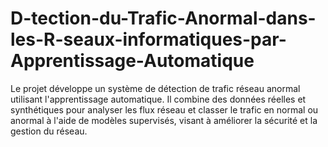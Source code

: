 # D-tection-du-Trafic-Anormal-dans-les-R-seaux-informatiques-par-Apprentissage-Automatique
Le projet développe un système de détection de trafic réseau anormal utilisant l'apprentissage automatique. Il combine des données réelles et synthétiques pour analyser les flux réseau et classer le trafic en normal ou anormal à l'aide de modèles supervisés, visant à améliorer la sécurité et la gestion du réseau.
